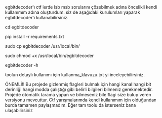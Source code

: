 egbitdecoder'ı ctf lerde lsb msb sorularını çözebilmek adına öncelikli kendi kullanımım adına oluşturdum. siz de aşağıdaki kurulumları yaparak egbitdecoder'ı kullanabilirsiniz.

cd egbitdecoder

pip install -r requirements.txt

sudo cp egbitdecoder /usr/local/bin/

sudo chmod +x /usr/local/bin/egbitdecoder

egbitdecoder -h


toolun detaylı kullanımı için kullanma_klavuzu.txt yi inceleyebilirsiniz.



ÖNEMLİ!!
Bu projede gizlenmiş flagleri bulmak için hangi kanal hangi bit derinliği hangi modda çalıştığı gibi belirli bilgileri bilmeniz gerekmektedir.
Projede otomatik tarama yapan ve bilmeseniz bile flagi size bulup veren versiyonu mevcuttur.
Ctf yarışmalarımda kendi kullanımım için olduğundan burda tamamen paylaşmadım.
Eğer tam toolu da isterseniz bana ulaşabilirsiniz

